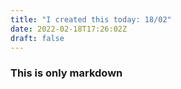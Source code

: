 ```yaml
---
title: "I created this today: 18/02"
date: 2022-02-18T17:26:02Z
draft: false
---
```


### This is only markdown